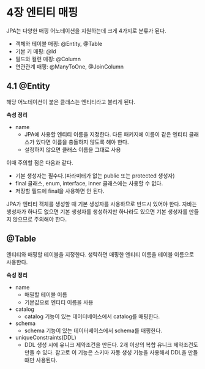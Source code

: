 # 4장 엔티티 매핑

JPA는 다양한 매핑 어노테이션을 지원하는데 크게 4가지로 분류가 된다.

- 객체와 테이블 매핑: @Entity, @Table
- 기본 키 매핑: @Id
- 필드와 컬런 매핑: @Column
- 연관관계 매핑: @ManyToOne, @JoinColumn

## 4.1 @Entity

해당 어노테이션이 붙은 클래스는 엔티티라고 불리게 된다.

**속성 정리**

- name
    - JPA에 사용할 엔티티 이름을 지정한다. 다른 패키지에 이름이 같은 엔티티 클래스가 있다면 이름을 충돌하지 않도록 해야 한다.
    - 설정하지 않으면 클래스 이름을 그대로 사용

이때 주의할 점은 다음과 같다.

- 기본 생성자는 필수다.(파라미터가 없는 public 또는 protected 생성자)
- final 클래스, enum, interface, inner 클래스에는 사용할 수 없다.
- 저장할 필드에 final을 사용하면 안 된다.

JPA가 엔티티 객체를 생성할 때 기본 생성자를 사용하므로 반드시 있어야 한다. 자바는 생성자가 하나도 없으면 기본 생성자를 생성하지만 하나라도 있으면 기본 생성자를 만들지 않으므로 주의해야 한다.

## @Table

엔티티와 매핑할 테이블을 지정한다. 생략하면 매핑한 엔티티 이름을 테이블 이름으로 사용한다.

**속성 정리**

- name
    - 매필할 테이블 이름
    - 기본값으로 엔티티 이름을 사용
- catalog
    - catalog 기능이 있는 데이터베이스에서 catalog를 매핑한다.
- schema
    - schema 기능이 있는 데이터베이스에서 schema를 매핑한다.
- uniqueConstraints(DDL)
    - DDL 생성 시에 유니크 제약조건을 만든다. 2개 이상의 복합 유니크 제약조건도 만들 수 있다. 참고로 이 기능은 스키마 자동 생성 기능을 사용해서 DDL을 만들 떄만 사용된다.